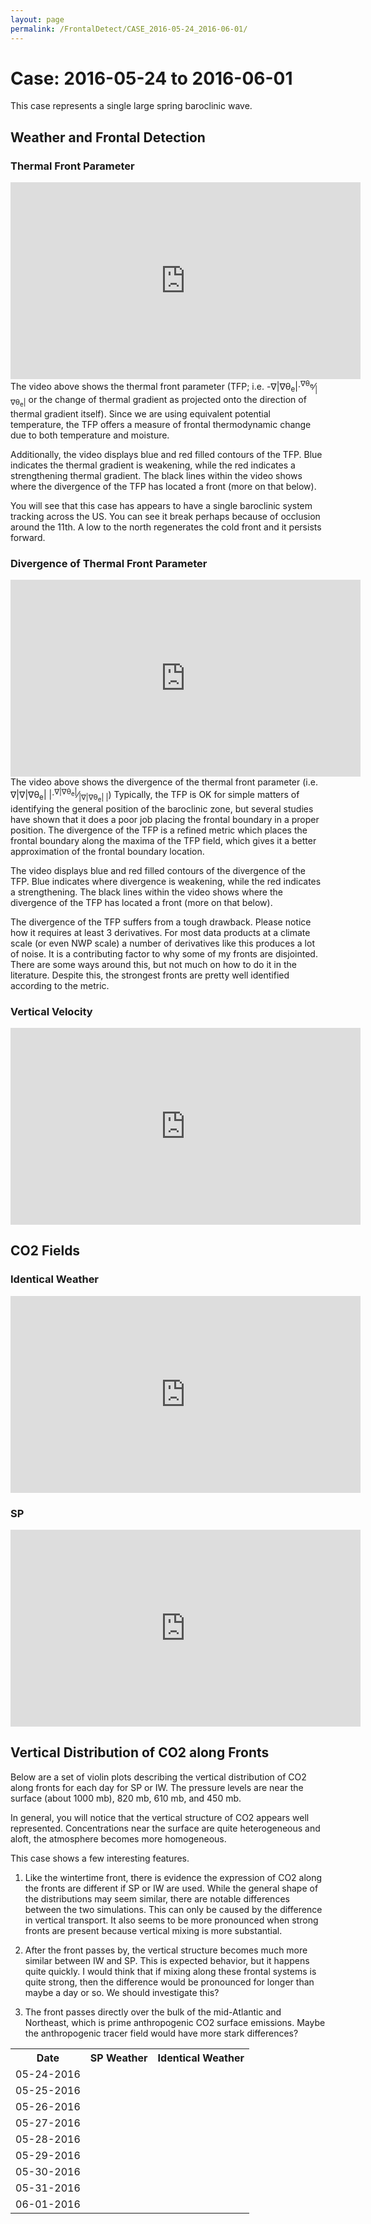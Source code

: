 ```yaml
---
layout: page
permalink: /FrontalDetect/CASE_2016-05-24_2016-06-01/
---
```

<h1>Case: 2016-05-24 to 2016-06-01</h1>
This case represents a single large spring baroclinic wave.
<h2>Weather and Frontal Detection</h2>
<h3> Thermal Front Parameter </h3>
<iframe width="560" height="315" src="https://www.youtube.com/embed/j_PPyicfREo" title="YouTube video player" frameborder="0" allow="accelerometer; autoplay; clipboard-write; encrypted-media; gyroscope; picture-in-picture" allowfullscreen></iframe>
The video above shows the thermal front parameter (TFP; i.e. -&nabla;|&nabla;&theta;<sub>e</sub>|&middot;<sup>&nabla;&theta;<sub>e</sub></sup>&frasl;<sub>|&nabla;&theta;<sub>e</sub>|</sub> or the change of thermal gradient as projected onto the direction of thermal gradient itself).   Since we are using equivalent potential temperature, the TFP offers a measure of frontal thermodynamic change due to both temperature and moisture.

Additionally, the video displays blue and red filled contours of the TFP.  Blue indicates the thermal gradient is weakening, while the red indicates a strengthening thermal gradient.   The black lines within the video shows where the divergence of the TFP has located a front (more on that below).  

You will see that this case has appears to have a single baroclinic system tracking across the US.  You can see it break perhaps because of occlusion around the 11th.  A low to the north regenerates the cold front and it persists forward.


<h3> Divergence of Thermal Front Parameter </h3>
<iframe width="560" height="315" src="https://www.youtube.com/embed/HGSqJlFZ1XY" title="YouTube video player" frameborder="0" allow="accelerometer; autoplay; clipboard-write; encrypted-media; gyroscope; picture-in-picture" allowfullscreen></iframe>
The video above shows the divergence of the thermal front parameter (i.e. &nabla;|&nabla;|&nabla;&theta;<sub>e</sub>| |&middot;<sup>&nabla;|&nabla;&theta;<sub>e</sub>|</sup>&frasl;<sub>|&nabla;|&nabla;&theta;<sub>e</sub>| |</sub>) Typically, the TFP is OK for simple matters of identifying the general position of the baroclinic zone, but several studies have shown that it does a poor job placing the frontal boundary in a proper position.  The divergence of the TFP is a refined metric which places the frontal boundary along the maxima of the TFP field, which gives it a better approximation of the frontal boundary location.

The video displays blue and red filled contours of the divergence of the TFP.  Blue indicates where divergence is weakening, while the red indicates a strengthening.   The black lines within the video shows where the divergence of the TFP has located a front (more on that below).  

The divergence of the TFP suffers from a tough drawback.  Please notice how it requires at least 3 derivatives.  For most data products at a climate scale (or even NWP scale) a number of derivatives like this produces a lot of noise.  It is a contributing factor to why some of my fronts are disjointed.   There are some ways around this, but not much on how to do it in the literature.  Despite this, the strongest fronts are pretty well identified according to the metric.

<h3> Vertical Velocity </h3>
<iframe width="560" height="315" src="https://www.youtube.com/embed/i-mtlft42rs" title="YouTube video player" frameborder="0" allow="accelerometer; autoplay; clipboard-write; encrypted-media; gyroscope; picture-in-picture" allowfullscreen></iframe>

<h2> CO2 Fields </h2>
<h3>Identical Weather</h3>
<iframe width="560" height="315" src="https://www.youtube.com/embed/pyug_21x0UQ" title="YouTube video player" frameborder="0" allow="accelerometer; autoplay; clipboard-write; encrypted-media; gyroscope; picture-in-picture" allowfullscreen></iframe>
<h3>SP</h3>
<iframe width="560" height="315" src="https://www.youtube.com/embed/gLNdu8R69FE" title="YouTube video player" frameborder="0" allow="accelerometer; autoplay; clipboard-write; encrypted-media; gyroscope; picture-in-picture" allowfullscreen></iframe>

<h2> Vertical Distribution of CO2 along Fronts </h2>
Below are a set of violin plots describing the vertical distribution of CO2 along fronts for each day for SP or IW.  The pressure levels are near the surface (about 1000 mb), 820 mb, 610 mb, and 450 mb.  

In general, you will notice that the vertical structure of CO2 appears well represented.   Concentrations near the surface are quite heterogeneous and aloft, the atmosphere becomes more homogeneous.

This case shows a few interesting features.  
1) Like the wintertime front, there is evidence the expression of CO2 along the fronts are different if SP or IW are used.  While the general shape of the distributions may seem similar, there are notable differences between the two simulations.  This can only be caused by the difference in vertical transport.  It also seems to be more pronounced when strong fronts are present because vertical mixing is more substantial.  

2) After the front passes by, the vertical structure becomes much more similar between IW and SP.  This is expected behavior, but it happens quite quickly.  I would think that if mixing along these frontal systems is quite strong, then the difference would be pronounced for longer than maybe a day or so.  We should investigate this?

3) The front passes directly over the bulk of the mid-Atlantic and Northeast, which is prime anthropogenic CO2 surface emissions.  Maybe the anthropogenic tracer field would have more stark differences?

<table style="width:100%">
<tr>
  <th>Date </th>
  <th>SP Weather </th>
  <th>Identical Weather </th>
</tr>
<tr>
  <td>
    05-24-2016
  </td>
  <td>
    <img src="{{ site.url }}/frontal_detection_cases/CASE_2016-05-24_2016-06-01/SP_IMGS/co2_distribution_vertical_2016-05-24.png" alt>
    </td>
    <td>
      <img src="{{ site.url }}/frontal_detection_cases/CASE_2016-05-24_2016-06-01/IW_IMGS/co2_distribution_vertical_2016-05-24.png" alt>
    </td>
</tr>

<tr>
  <td>
    05-25-2016
  </td>
  <td>
    <img src="{{ site.url }}/frontal_detection_cases/CASE_2016-05-24_2016-06-01/SP_IMGS/co2_distribution_vertical_2016-05-25.png" alt>
    </td>
    <td>
      <img src="{{ site.url }}/frontal_detection_cases/CASE_2016-05-24_2016-06-01/IW_IMGS/co2_distribution_vertical_2016-05-25.png" alt>
    </td>
</tr>

<tr>
  <td>
    05-26-2016
  </td>
  <td>
    <img src="{{ site.url }}/frontal_detection_cases/CASE_2016-05-24_2016-06-01/SP_IMGS/co2_distribution_vertical_2016-05-26.png" alt>
    </td>
    <td>
      <img src="{{ site.url }}/frontal_detection_cases/CASE_2016-05-24_2016-06-01/IW_IMGS/co2_distribution_vertical_2016-05-26.png" alt>
    </td>
</tr>

<tr>
  <td>
    05-27-2016
  </td>
  <td>
    <img src="{{ site.url }}/frontal_detection_cases/CASE_2016-05-24_2016-06-01/SP_IMGS/co2_distribution_vertical_2016-05-27.png" alt>
    </td>
    <td>
      <img src="{{ site.url }}/frontal_detection_cases/CASE_2016-05-24_2016-06-01/IW_IMGS/co2_distribution_vertical_2016-05-27.png" alt>
    </td>
</tr>

<tr>
  <td>
    05-28-2016
  </td>
  <td>
    <img src="{{ site.url }}/frontal_detection_cases/CASE_2016-05-24_2016-06-01/SP_IMGS/co2_distribution_vertical_2016-05-28.png" alt>
    </td>
    <td>
      <img src="{{ site.url }}/frontal_detection_cases/CASE_2016-05-24_2016-06-01/IW_IMGS/co2_distribution_vertical_2016-05-28.png" alt>
    </td>
</tr>

<tr>
  <td>
    05-29-2016
  </td>
  <td>
    <img src="{{ site.url }}/frontal_detection_cases/CASE_2016-05-24_2016-06-01/SP_IMGS/co2_distribution_vertical_2016-05-29.png" alt>
    </td>
    <td>
      <img src="{{ site.url }}/frontal_detection_cases/CASE_2016-05-24_2016-06-01/IW_IMGS/co2_distribution_vertical_2016-05-29.png" alt>
    </td>
</tr>

<tr>
  <td>
    05-30-2016
  </td>
  <td>
    <img src="{{ site.url }}/frontal_detection_cases/CASE_2016-05-24_2016-06-01/SP_IMGS/co2_distribution_vertical_2016-05-30.png" alt>
    </td>
    <td>
      <img src="{{ site.url }}/frontal_detection_cases/CASE_2016-05-24_2016-06-01/IW_IMGS/co2_distribution_vertical_2016-05-30.png" alt>
    </td>
</tr>

<tr>
  <td>
    05-31-2016
  </td>
  <td>
    <img src="{{ site.url }}/frontal_detection_cases/CASE_2016-05-24_2016-06-01/SP_IMGS/co2_distribution_vertical_2016-05-31.png" alt>
    </td>
    <td>
      <img src="{{ site.url }}/frontal_detection_cases/CASE_2016-05-24_2016-06-01/IW_IMGS/co2_distribution_vertical_2016-05-31.png" alt>
    </td>
</tr>

<tr>
  <td>
    06-01-2016
  </td>
  <td>
    <img src="{{ site.url }}/frontal_detection_cases/CASE_2016-05-24_2016-06-01/SP_IMGS/co2_distribution_vertical_2016-06-01.png" alt>
    </td>
    <td>
      <img src="{{ site.url }}/frontal_detection_cases/CASE_2016-05-24_2016-06-01/IW_IMGS/co2_distribution_vertical_2016-06-01.png" alt>
    </td>
</tr>

</table>
